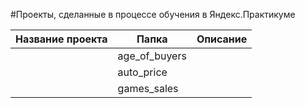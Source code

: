 #Проекты, сделанные в процессе обучения в Яндекс.Практикуме

|Название проекта| Папка       | Описание|
|----------------|-------------|---------|
|				 |age_of_buyers|         |
|                |auto_price   |         |
|                |games_sales  |         |
